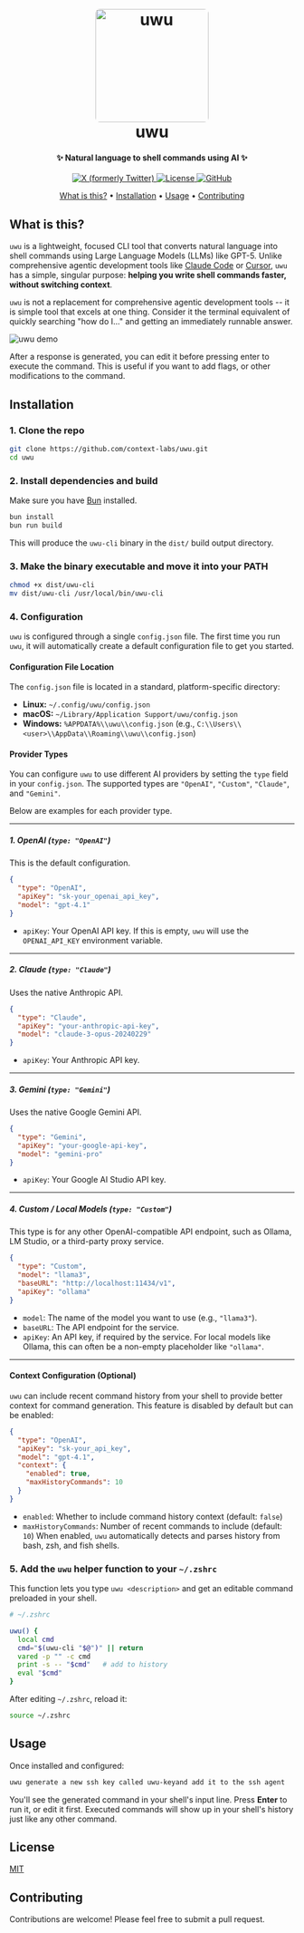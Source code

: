 <h1 align="center">
  <br>
  <a href="https://github.com/context-labs/uwu"><img src="https://raw.githubusercontent.com/context-labs/uwu/main/assets/uwu.jpg" alt="uwu" width="200" style="border-radius:8px;"></a>
   <br>
  uwu
  <br>
</h1>

<h4 align="center">✨ Natural language to shell commands using AI ✨</h4>

<p align="center">
  <a href="https://x.com/inference_net">
    <img alt="X (formerly Twitter)" src="https://img.shields.io/badge/X-@inference.net-1DA1F2?style=flat&logo=x&logoColor=white" />
  </a>
  <a href="https://opensource.org/licenses/MIT">
    <img alt="License" src="https://img.shields.io/badge/License-MIT-yellow.svg" />
  </a>
  <a href="https://github.com/context-labs/uwu">
    <img alt="GitHub" src="https://img.shields.io/github/stars/context-labs/uwu?style=social" />
  </a>
  
</p>

<p align="center">
  <a href="#what-is-this">What is this?</a> •
  <a href="#installation">Installation</a> •
  <a href="#usage">Usage</a> •
  <a href="#contributing">Contributing</a>
</p>

## What is this?

`uwu` is a lightweight, focused CLI tool that converts natural language into shell commands using Large Language Models (LLMs) like GPT-5. Unlike comprehensive agentic development tools like [Claude Code](https://www.anthropic.com/claude-code) or [Cursor](https://cursor.com), `uwu` has a simple, singular purpose: **helping you write shell commands faster, without switching context**.

`uwu` is not a replacement for comprehensive agentic development tools -- it is simple tool that excels at one thing. Consider it the terminal equivalent of quickly searching "how do I..." and getting an immediately runnable answer.

![uwu demo](https://raw.githubusercontent.com/context-labs/uwu/main/assets/uwu.gif)

After a response is generated, you can edit it before pressing enter to execute the command. This is useful if you want to add flags, or other modifications to the command.

## Installation

### 1. Clone the repo

```bash
git clone https://github.com/context-labs/uwu.git
cd uwu
```

### 2. Install dependencies and build

Make sure you have [Bun](https://bun.sh) installed.

```bash
bun install
bun run build
```

This will produce the `uwu-cli` binary in the `dist/` build output directory.

### 3. Make the binary executable and move it into your PATH

```bash
chmod +x dist/uwu-cli
mv dist/uwu-cli /usr/local/bin/uwu-cli
```

### 4. Configuration

`uwu` is configured through a single `config.json` file. The first time you run `uwu`, it will automatically create a default configuration file to get you started.

#### Configuration File Location

The `config.json` file is located in a standard, platform-specific directory:

- **Linux:** `~/.config/uwu/config.json`
- **macOS:** `~/Library/Application Support/uwu/config.json`
- **Windows:** `%APPDATA%\\uwu\\config.json` (e.g., `C:\\Users\\<user>\\AppData\\Roaming\\uwu\\config.json`)

#### Provider Types

You can configure `uwu` to use different AI providers by setting the `type` field in your `config.json`. The supported types are `"OpenAI"`, `"Custom"`, `"Claude"`, and `"Gemini"`.

Below are examples for each provider type.

---

##### **1. OpenAI (`type: "OpenAI"`)**

This is the default configuration.

```json
{
  "type": "OpenAI",
  "apiKey": "sk-your_openai_api_key",
  "model": "gpt-4.1"
}
```

- `apiKey`: Your OpenAI API key. If this is empty, `uwu` will use the `OPENAI_API_KEY` environment variable.

---

##### **2. Claude (`type: "Claude"`)**

Uses the native Anthropic API.

```json
{
  "type": "Claude",
  "apiKey": "your-anthropic-api-key",
  "model": "claude-3-opus-20240229"
}
```

- `apiKey`: Your Anthropic API key.

---

##### **3. Gemini (`type: "Gemini"`)**

Uses the native Google Gemini API.

```json
{
  "type": "Gemini",
  "apiKey": "your-google-api-key",
  "model": "gemini-pro"
}
```

- `apiKey`: Your Google AI Studio API key.

---

##### **4. Custom / Local Models (`type: "Custom"`)**

This type is for any other OpenAI-compatible API endpoint, such as Ollama, LM Studio, or a third-party proxy service.

```json
{
  "type": "Custom",
  "model": "llama3",
  "baseURL": "http://localhost:11434/v1",
  "apiKey": "ollama"
}
```

- `model`: The name of the model you want to use (e.g., `"llama3"`).
- `baseURL`: The API endpoint for the service.
- `apiKey`: An API key, if required by the service. For local models like Ollama, this can often be a non-empty placeholder like `"ollama"`.

---

#### Context Configuration (Optional)

`uwu` can include recent command history from your shell to provide better context for command generation. This feature is disabled by default but can be enabled:

```json
{
  "type": "OpenAI",
  "apiKey": "sk-your_api_key",
  "model": "gpt-4.1",
  "context": {
    "enabled": true,
    "maxHistoryCommands": 10
  }
}
```

- `enabled`: Whether to include command history context (default: `false`)
- `maxHistoryCommands`: Number of recent commands to include (default: `10`)
  When enabled, `uwu` automatically detects and parses history from bash, zsh, and fish shells.

### 5. Add the `uwu` helper function to your `~/.zshrc`

This function lets you type `uwu <description>` and get an editable command preloaded in your shell.

```zsh
# ~/.zshrc

uwu() {
  local cmd
  cmd="$(uwu-cli "$@")" || return
  vared -p "" -c cmd
  print -s -- "$cmd"   # add to history
  eval "$cmd"
}
```

After editing `~/.zshrc`, reload it:

```bash
source ~/.zshrc
```

## Usage

Once installed and configured:

```bash
uwu generate a new ssh key called uwu-keyand add it to the ssh agent
```

You'll see the generated command in your shell's input line. Press **Enter** to run it, or edit it first. Executed commands will show up in your shell's history just like any other command.

## License

[MIT](LICENSE)

## Contributing

Contributions are welcome! Please feel free to submit a pull request.
